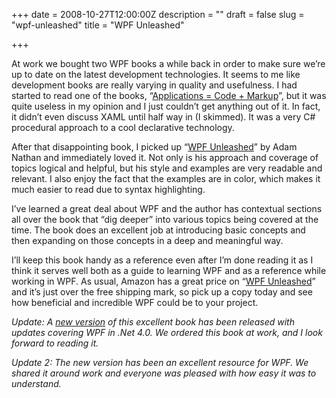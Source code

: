 +++
date = 2008-10-27T12:00:00Z
description = ""
draft = false
slug = "wpf-unleashed"
title = "WPF Unleashed"

+++


At work we bought two WPF books a while back in order to make sure we’re up to date on the latest development technologies. It seems to me like development books are really varying in quality and usefulness. I had started to read one of the books, “[Applications = Code + Markup](http://www.amazon.com/gp/product/0735619573?ie=UTF8&tag=marblog-20&linkCode=as2&camp=1789&creative=390957&creativeASIN=0735619573)”, but it was quite useless in my opinion and I just couldn’t get anything out of it. In fact, it didn’t even discuss XAML until half way in (I skimmed). It was a very C# procedural approach to a cool declarative technology.

After that disappointing book, I picked up “[WPF Unleashed](http://www.amazon.com/gp/product/0672328917?ie=UTF8&tag=marblog-20&linkCode=as2&camp=1789&creative=390957&creativeASIN=0672328917)” by Adam Nathan and immediately loved it. Not only is his approach and coverage of topics logical and helpful, but his style and examples are very readable and relevant. I also enjoy the fact that the examples are in color, which makes it much easier to read due to syntax highlighting.

I’ve learned a great deal about WPF and the author has contextual sections all over the book that “dig deeper” into various topics being covered at the time. The book does an excellent job at introducing basic concepts and then expanding on those concepts in a deep and meaningful way.

I’ll keep this book handy as a reference even after I’m done reading it as I think it serves well both as a guide to learning WPF and as a reference while working in WPF. As usual, Amazon has a great price on “[WPF Unleashed](http://www.amazon.com/gp/product/0672328917)” and it’s just over the free shipping mark, so pick up a copy today and see how beneficial and incredible WPF could be to your project.

*Update: A [new version](http://www.amazon.com/gp/product/0672331195/) of this excellent book has been released with updates covering WPF in .Net 4.0. We ordered this book at work, and I look forward to reading it.*

*Update 2: The new version has been an excellent resource for WPF. We shared it around work and everyone was pleased with how easy it was to understand.*

